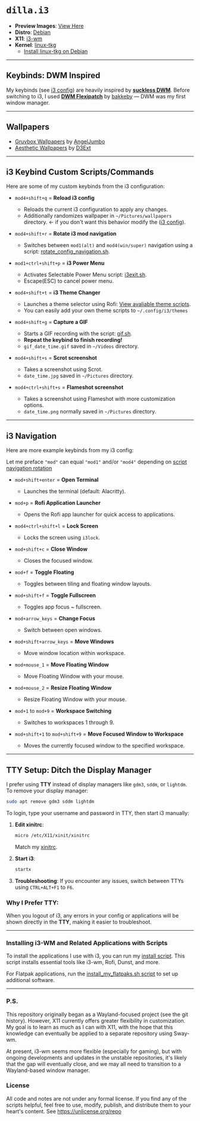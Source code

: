 # `dilla.i3`
- **Preview Images**: [View Here](https://github.com/dillacorn/i3-dots/tree/main/preview_pictures)
- **Distro**: [Debian](https://www.debian.org)  
- **X11**: [i3-wm](https://github.com/i3/i3)  
- **Kernel**: [linux-tkg](https://github.com/Frogging-Family/linux-tkg)  
  - [Install linux-tkg on Debian](https://github.com/Frogging-Family/linux-tkg?tab=readme-ov-file#deb-debian-ubuntu-and-derivatives-and-rpm-fedora-suse-and-derivatives-based-distributions)

---

## Keybinds: **DWM** Inspired
My keybinds (see [i3 config](https://github.com/dillacorn/i3-dots/blob/main/config/i3/config)) are heavily inspired by [**suckless DWM**](https://dwm.suckless.org/). Before switching to i3, I used [**DWM Flexipatch**](https://github.com/bakkeby/dwm-flexipatch) by [bakkeby](https://github.com/bakkeby) — DWM was my first window manager.

---

## Wallpapers
- [Gruvbox Wallpapers](https://github.com/AngelJumbo/gruvbox-wallpapers) by [AngelJumbo](https://github.com/AngelJumbo)
- [Aesthetic Wallpapers](https://github.com/D3Ext/aesthetic-wallpapers) by [D3Ext](https://github.com/D3Ext)

---

## i3 Keybind Custom Scripts/Commands

Here are some of my custom keybinds from the i3 configuration:

- `mod4+shift+q` = **Reload i3 config**  
  - Reloads the current i3 configuration to apply any changes.
  - Additionally randomizes wallpaper in `~/Pictures/wallpapers` directory. <- if you don't want this behavior modify the ([i3 config](https://github.com/dillacorn/i3-dots/blob/main/config/i3/config)).
  
- `mod4+shift+r` = **Rotate i3 mod navigation**  
  - Switches between `mod1(alt)` and `mod4(win/super)` navigation using a script: [rotate_config_navigation.sh](https://github.com/dillacorn/i3-dots/blob/main/config/i3/scripts/rotate_config_navigation.sh).

- `mod1+ctrl+shift+p` = **i3 Power Menu**  
  - Activates Selectable Power Menu script: [i3exit.sh](https://github.com/dillacorn/i3-dots/blob/main/config/i3/scripts/i3exit.sh).
  - Escape(ESC) to cancel power menu.

- `mod4+shift+t` = **i3 Theme Changer**
  - Launches a theme selector using Rofi: [View avaliable theme scripts](https://github.com/dillacorn/i3-dots/tree/main/config/i3/themes).
  - You can easily add your own theme scripts to `~/.config/i3/themes`
  
- `mod4+shift+g` = **Capture a GIF**  
  - Starts a GIF recording with the script: [gif.sh](https://github.com/dillacorn/i3-dots/blob/main/config/i3/scripts/gif.sh).  
  - **Repeat the keybind to finish recording!**
  - `gif_date_time.gif` saved in `~/Videos` directory.
  
- `mod4+shift+s` = **Scrot screenshot**  
  - Takes a screenshot using Scrot.
  - `date_time.jpg` saved in `~/Pictures` directory.

- `mod4+ctrl+shift+s` = **Flameshot screenshot**  
  - Takes a screenshot using Flameshot with more customization options.
  - `date_time.png` normally saved in `~/Pictures` directory.

---

## i3 Navigation

Here are more example keybinds from my i3 config:

Let me preface `"mod"` can equal `"mod1"` and/or `"mod4"` depending on [script navigation rotation](https://github.com/dillacorn/i3-dots/blob/main/config/i3/scripts/rotate_config_navigation.sh)

- `mod+shift+enter` = **Open Terminal**
  - Launches the terminal (default: Alacritty).

- `mod+p` = **Rofi Application Launcher**
  - Opens the Rofi app launcher for quick access to applications.

- `mod4+ctrl+shift+l` = **Lock Screen**
  - Locks the screen using `i3lock`.

- `mod+shift+c` = **Close Window**
  - Closes the focused window.

- `mod+f` = **Toggle Floating**
  - Toggles between tiling and floating window layouts.

- `mod+shift+f` = **Toggle Fullscreen**
  - Toggles app focus ~ fullscreen.

- `mod+arrow_keys` = **Change Focus**
  - Switch between open windows.

- `mod+shift+arrow_keys` = **Move Windows**
  - Move window location within workspace.

- `mod+mouse_1` = **Move Floating Window**
  - Move Floating Window with your mouse.

- `mod+mouse_2` = **Resize Floating Window**
  - Resize Floating Window with your mouse.

- `mod+1` to `mod+9` = **Workspace Switching**  
  - Switches to workspaces 1 through 9.

- `mod+shift+1` to `mod+shift+9` = **Move Focused Window to Workspace**  
  - Moves the currently focused window to the specified workspace.

---

## TTY Setup: Ditch the Display Manager

I prefer using **TTY** instead of display managers like `gdm3`, `sddm`, or `lightdm`. To remove your display manager:

```sh
sudo apt remove gdm3 sddm lightdm
```

To login, type your username and password in TTY, then start i3 manually:

1. **Edit xinitrc**:
   ```sh
   micro /etc/X11/xinit/xinitrc
   ```
   Match my [xinitrc](https://github.com/dillacorn/i3-dots/blob/main/etc/X11/xinit/xinitrc).

2. **Start i3**:
   ```sh
   startx
   ```

3. **Troubleshooting**:
   If you encounter any issues, switch between TTYs using `CTRL+ALT+F1` to `F6`.

### Why I Prefer TTY:
When you logout of i3, any errors in your config or applications will be shown directly in the **TTY**, making it easier to troubleshoot.

---

### Installing i3-WM and Related Applications with Scripts

To install the applications I use with i3, you can run my [install script](https://github.com/dillacorn/i3-dots/blob/main/scripts/install_my_i3_apps.sh). This script installs essential tools like i3-wm, Rofi, Dunst, and more.

For Flatpak applications, run the [install_my_flatpaks.sh script](https://github.com/dillacorn/i3-dots/blob/main/scripts/install_my_flatpaks.sh) to set up additional software.

---

### P.S.
This repository originally began as a Wayland-focused project (see the git history). However, X11 currently offers greater flexibility in customization. My goal is to learn as much as I can with X11, with the hope that this knowledge can eventually be applied to a separate repository using Sway-wm.

At present, i3-wm seems more flexible (especially for gaming), but with ongoing developments and updates in the unstable repositories, it's likely that the gap will eventually close, and we may all need to transition to a Wayland-based window manager.

### License
All code and notes are not under any formal license. If you find any of the scripts helpful, feel free to use, modify, publish, and distribute them to your heart's content. See https://unlicense.org/repo
